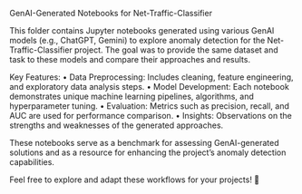GenAI-Generated Notebooks for Net-Traffic-Classifier

This folder contains Jupyter notebooks generated using various GenAI models (e.g., ChatGPT, Gemini) to explore anomaly detection for the Net-Traffic-Classifier project. The goal was to provide the same dataset and task to these models and compare their approaches and results.

Key Features:
	•	Data Preprocessing: Includes cleaning, feature engineering, and exploratory data analysis steps.
	•	Model Development: Each notebook demonstrates unique machine learning pipelines, algorithms, and hyperparameter tuning.
	•	Evaluation: Metrics such as precision, recall, and AUC are used for performance comparison.
	•	Insights: Observations on the strengths and weaknesses of the generated approaches.

These notebooks serve as a benchmark for assessing GenAI-generated solutions and as a resource for enhancing the project’s anomaly detection capabilities.

Feel free to explore and adapt these workflows for your projects! 🚀
